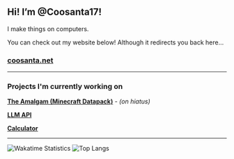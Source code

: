 
## Hi! I’m @Coosanta17!

I make things on computers.

You can check out my website below! Although it redirects you back here...

### [coosanta.net](https://www.coosanta.net/)

***

### Projects I'm currently working on
**[The Amalgam (Minecraft Datapack)](https://github.com/Coosanta17/Amalgam)** - *(on hiatus)*

**[LLM API](https://github.com/Coosanta17/LLM-API)**

**[Calculator](https://github.com/Coosanta17/Java-Calculator)**

***

<!---
**discord server:**
https://discord.gg/hDQGrCWaPJ
--->


<!---
Coosanta17/Coosanta17 is a ✨ special ✨ repository because its `README.md` (this file) appears on your GitHub profile.
You can click the Preview link to take a look at your changes.
--->

![Wakatime Statistics](https://github-readme-stats.vercel.app/api/wakatime?username=U078TMYQM9R&api_domain=waka.hackclub.com&custom_title=This%20Week%27s%20WakaTime%20Stats&layout=compact)
![Top Langs](https://github-readme-stats.vercel.app/api/top-langs/?username=Coosanta17&layout=compact&exclude_repo=MinecraftPlus-Custom-Panoramas,Coosanta17.github.io)

<!---
![Coosanta's GitHub stats](https://github-readme-stats.vercel.app/api?username=Coosanta17&show_icons=true&theme=transparent)
--->
